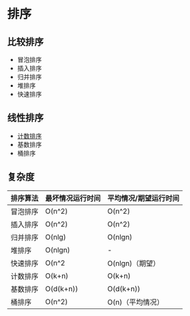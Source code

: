 # 排序
## 比较排序
* 冒泡排序
* 插入排序
* 归并排序
* 堆排序
* 快速排序
## 线性排序
* [计数排序](sort/countsort/readme.md)
* 基数排序
* 桶排序
## 复杂度
|排序算法|最坏情况运行时间|平均情况/期望运行时间|
|---|---|---|
|冒泡排序|O(n^2)|O(n^2)|
|插入排序|O(n^2)|O(n^2)|
|归并排序|O(nlg)|O(nlgn)|
|堆排序|O(nlgn)|-|
|快速排序|O(n^2|O(nlgn)（期望）|
|计数排序|O(k+n)|O(k+n)|
|基数排序|O(d(k+n))|O(d(k+n))|
|桶排序|O(n^2)|O(n)（平均情况）|